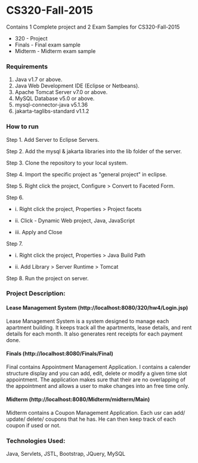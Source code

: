 # CS320-Fall-2015

Contains 1 Complete project and 2 Exam Samples for CS320-Fall-2015

  * 320 - Project
  * Finals - Final exam sample
  * Midterm - Midterm exam sample

### Requirements
1. Java v1.7 or above.
2. Java Web  Development IDE (Eclipse or Netbeans).
3. Apache Tomcat Server v7.0 or above.
4. MySQL Database v5.0 or above.
5. mysql-connector-java v5.1.36
6. jakarta-taglibs-standard v1.1.2

### How to run

Step 1. Add Server to Eclipse Servers.

Step 2. Add the mysql & jakarta libraries into the lib folder of the server.

Step 3. Clone the repository to your local system.

Step 4. Import the specific project as "general project" in eclipse.

Step 5. Right click the project, Configure > Convert to Faceted Form.

Step 6. 
  * i. Right click the project, Properties > Project facets
  
  * ii. Click - Dynamic Web project, Java, JavaScript
  
  * iii. Apply and Close
  
         
Step 7. 

  * i. Right click the project, Properties > Java Build Path
  
  * ii. Add Library > Server Runtime > Tomcat
  
         
Step 8. Run the project on server.

### Project Description:
#### Lease Management System (http://localhost:8080/320/hw4/Login.jsp)
Lease Management System is a system designed to manage each apartment building. It keeps track all the apartments, lease details, and rent details for each month. It also generates rent receipts for each payment done.


#### Finals (http://localhost:8080/Finals/Final)
Final contains Appointment Management Application. I contains a calender structure display and you can add, edit, delete or modify a given time slot appointment. The application makes sure that their are no overlapping of the appointment and allows a user to make changes into an free time only.


#### Midterm (http://localhost:8080/Midterm/midterm/Main)
Midterm contains a Coupon Management Application. Each usr can add/ update/ delete/ coupons that he has. He can then keep track of each coupon if used or not.  


### Technologies Used:
Java, Servlets, JSTL, Bootstrap, JQuery, MySQL
